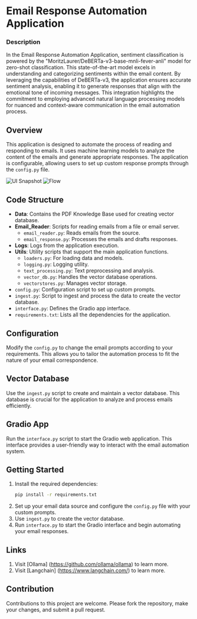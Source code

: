 
# Email Response Automation Application
### Description
In the Email Response Automation Application, sentiment classification is powered by the "MoritzLaurer/DeBERTa-v3-base-mnli-fever-anli" model for zero-shot classification. This state-of-the-art model excels in understanding and categorizing sentiments within the email content. By leveraging the capabilities of DeBERTa-v3, the application ensures accurate sentiment analysis, enabling it to generate responses that align with the emotional tone of incoming messages. This integration highlights the commitment to employing advanced natural language processing models for nuanced and context-aware communication in the email automation process.

## Overview
This application is designed to automate the process of reading and responding to emails. It uses machine learning models to analyze the content of the emails and generate appropriate responses. The application is configurable, allowing users to set up custom response prompts through the `config.py` file.

![UI Snapshot](images/UI.png) 
![Flow](images/diagram(4).png) 
## Code Structure

- **Data**: Contains the PDF Knowledge Base used for creating vector database.
- **Email_Reader**: Scripts for reading emails from a file or email server.
  - `email_reader.py`: Reads emails from the source.
  - `email_response.py`: Processes the emails and drafts responses.
- **Logs**: Logs from the application execution.
- **Utils**: Utility scripts that support the main application functions.
  - `loaders.py`: For loading data and models.
  - `logging.py`: Logging utility.
  - `text_processing.py`: Text preprocessing and analysis.
  - `vector_db.py`: Handles the vector database operations.
  - `vectorstores.py`: Manages vector storage.
- `config.py`: Configuration script to set up custom prompts.
- `ingest.py`: Script to ingest and process the data to create the vector database.
- `interface.py`: Defines the Gradio app interface.
- `requirements.txt`: Lists all the dependencies for the application.

## Configuration

Modify the `config.py` to change the email prompts according to your requirements. This allows you to tailor the automation process to fit the nature of your email correspondence.

## Vector Database

Use the `ingest.py` script to create and maintain a vector database. This database is crucial for the application to analyze and process emails efficiently.

## Gradio App

Run the `interface.py` script to start the Gradio web application. This interface provides a user-friendly way to interact with the email automation system.

## Getting Started

1. Install the required dependencies:
   ```sh
   pip install -r requirements.txt
   ```
2. Set up your email data source and configure the `config.py` file with your custom prompts.
3. Use `ingest.py` to create the vector database.
4. Run `interface.py` to start the Gradio interface and begin automating your email responses.

## Links
1. Visit [Ollama] (https://github.com/ollama/ollama) to learn more.
2. Visit [Langchain] (https://www.langchain.com/) to learn more.


## Contribution

Contributions to this project are welcome. Please fork the repository, make your changes, and submit a pull request.
